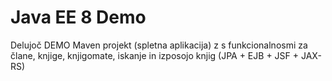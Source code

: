 # Java EE 8 Demo

Delujoč DEMO Maven projekt (spletna aplikacija) z s funkcionalnosmi za člane, knjige, knjigomate, iskanje in izposojo knjig (JPA  + EJB + JSF + JAX-RS)

